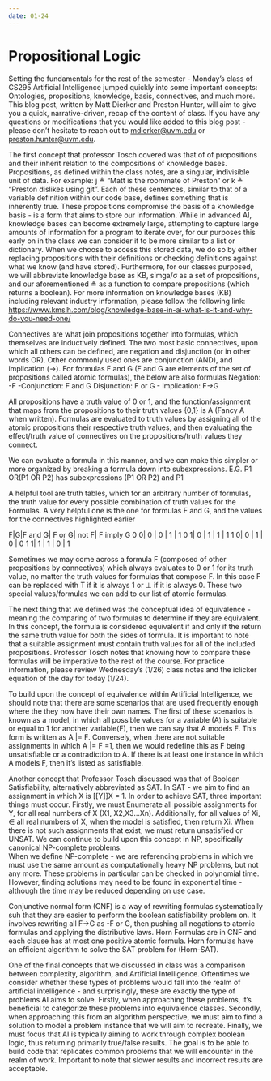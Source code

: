 ```yaml
---
date: 01-24
---
```


# Propositional Logic
Setting the fundamentals for the rest of the semester - Monday’s class of CS295 Artificial Intelligence jumped quickly into some important concepts: 
Ontologies, propositions, knowledge, basis, connectives, and much more. This blog post, written by Matt Dierker and Preston Hunter, will aim to give you a quick, narrative-driven,
 recap of the content of class. If you have any questions or modifications that you would like added to this blog post - 
 please don’t hesitate to reach out to mdierker@uvm.edu or preston.hunter@uvm.edu.

The first concept that professor Tosch covered was that of of propositions and their inherit relation to the compositions of knowledge bases. 
Propositions, as defined within the class notes, are a singular, indivisible unit of data. For example: j ≜ “Matt is the roommate of Preston” or 
k ≜ “Preston dislikes using git”. Each of these sentences, similar to that of a variable definition within our code base, defines something that is inherently true. 
These propositions compromise the basis of a knowledge basis - is a form that aims to store our information. While in advanced AI, knowledge bases can become extremely large, 
attempting to capture large amounts of information for a program to iterate over, for our purposes this early on in the class we can consider it to be more similar 
to a list or dictionary. When we choose to access this stored data, we do so by either replacing propositions with their definitions or checking definitions against 
what we know (and have stored). Furthermore, for our classes purposed, we will abbreviate knowledge base as KB, simga/σ as a set of propositions, 
and our aforementioned ≜ as a  function to compare propositions (which returns a boolean). For more information on knowledge bases (KB) including relevant industry 
information, please follow the following link:
https://www.kmslh.com/blog/knowledge-base-in-ai-what-is-it-and-why-do-you-need-one/

Connectives are what join propositions together into formulas, which themselves are inductively defined.  The two most basic connectives, 
upon which all others can be defined, are negation and disjunction (or in other words OR). Other commonly used ones are conjunction (AND), and implication (->). 
For formulas F and G (F and G are elements of the set of propositions called atomic formulas), the below are also formulas
Negation: -F		-Conjunction: F and G
Disjunction: F or G 	- Implication: F->G


All propositions have a truth value of 0 or 1, and the function/assignment that maps from the propositions to their truth values {0,1} 
is A (Fancy A when written). Formulas are evaluated to truth values by assigning all of the atomic propositions their respective truth values, 
and then evaluating the effect/truth value of connectives on the propositions/truth values they connect.  



We can evaluate a formula in this manner, and we can make this simpler or more organized by breaking a formula down into subexpressions. E.G. 
P1 OR(P1 OR P2) has subexpressions (P1 OR P2) and P1

A helpful tool are truth tables, which for an arbitrary number of formulas, the truth value for every possible combination of truth values for the Formulas. 
A very helpful one is the one for formulas F and G, and the values for the connectives highlighted earlier


F|G|F and G| F or G| not F| F imply G
0 0|  0	   |  0	   |  1	  |  1
0 1|  0	   |  1	   |  1	  |  1
1 0|  0	   |  1	   |  0	  |  0
1 1|  1	   |  1	   |  0	  |  1

Sometimes we may come across a formula F (composed of other propositions by connectives) which always evaluates to 0 or 1 for its truth value, 
no matter the truth values for formulas that compose F. In this case F can be replaced with T if it is always 1 or ⊥ if it is always 0. 
These two special values/formulas we can add to our list of atomic formulas. 

The next thing that we defined was the conceptual idea of equivalence - meaning  the comparing of two formulas to determine if they are equivalent. 
In this concept, the formula is considered equivalent if and only if the return the same truth value for both the sides of formula. It is important to note that a 
suitable assignment must contain truth values for all of the included propositions. Professor Tosch notes that knowing how to compare these formulas will be imperative
to the rest of the course. For practice information, please review Wednesday’s (1/26) class notes and the iclicker equation of the day for today (1/24). 

To build upon the concept of equivalence within Artificial Intelligence, we should note that there are some scenarios that are used frequently enough where the they 
now have their own names. The first of these scenarios is known as a model, in which all possible values for a variable (A) is suitable or equal to 1 for another variable(F),
then we can say that A models F. This form is written as A |= F. Conversely, when there are not suitable assignments in which A |= F =1, then we would redefine this as 
F being unsatisfiable or a contradiction to A. If there is at least one instance in which A models F, then it’s listed as satisfiable.

Another concept that Professor Tosch discussed was that of Boolean Satisfiability, alternatively abbreviated as SAT. In SAT - we aim to find an assignment in 
which X is [[Y]]X = 1. In order to achieve SAT, three important things must occur. Firstly, we must Enumerate all possible assignments for Y, 
for all real numbers of X (X1, X2,X3…Xn). Additionally, for all values of Xi, ∈ all real numbers of X, when the model is satisfied, then return Xi. 
When there is not such assignments that exist, we must return unsatisfied or UNSAT. We can continue to build upon this concept in NP, specifically canonical NP-complete problems.  
When we define NP-complete - we are referencing problems in which we must use the same amount as computationally heavy NP problems, but not any more. 
These problems in particular can be checked in polynomial time. However, finding solutions may need to be found in exponential time - although the time may be reduced 
depending on use case.

Conjunctive normal form (CNF) is a way of rewriting formulas systematically suh that they are easier to perform the boolean satisfiability problem on. 
It involves rewriting all F->G as -F or G, then pushing all negations to atomic formulas and applying the distributive laws. Horn Formulas are in CNF and each clause 
has at most one positive atomic formula. Horn formulas have an efficient algorithm to solve the SAT problem for (Horn-SAT). 

One of the final concepts that we discussed in class was a comparison between complexity, algorithm, and Artificial Intelligence. 
Oftentimes we consider whether these types of problems would fall into the realm of artificial intelligence - and surprisingly, these are exactly the type of problems AI 
aims to solve. Firstly, when approaching these problems, it’s beneficial to categorize these problems into equivalence classes. 
Secondly, when approaching this from an algorithm perspective, we must aim to find a solution to model a problem instance that we will aim to recreate. 
Finally, we must focus that AI is typically aiming to work through complex boolean logic, thus returning primarily true/false results. 
The goal is to be able to build code that replicates common problems that we will encounter in the realm of work. Important to note that slower results and incorrect results 
are acceptable.
